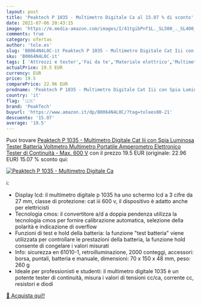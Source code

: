 ```yaml
---
layout: post
title: 'Peaktech P 1035 - Multimetro Digitale Ca al 15.07 % di sconto'
date: 2021-07-06 20:43:15
image: 'https://m.media-amazon.com/images/I/41tgibPnf1L._SL500_._SL400_.jpg'
comments: true
category: ofertas
author: 'tole.es'
slug: 'B0064N4L0C-it Peaktech P 1035 - Multimetro Digitale Cat Iii con Spia...'
sku: 'B0064N4L0C-it'
tags: [ 'Attrezzi e tester','Fai da te','Materiale elettrico','Multimetri','peaktech', ]
actualPrice: 19.5 EUR
currency: EUR
price: 19.5
comparePrice: 22.96 EUR
prodname: 'Peaktech P 1035 - Multimetro Digitale Cat Iii con Spia Luminosa  Tester Batteria  Voltmetro  Multimetro Portatile  Amperometro Elettronico  Tester di Continuità - Max. 600 V'
country: 'it'
flag: '🇮🇹'
brand: 'PeakTech'
buyurl: 'https://www.amazon.it/dp/B0064N4L0C/?tag=tolees00-21'
descuento: '15.07'
average: '19.5'
---
```


Puoi trovare [Peaktech P 1035 - Multimetro Digitale Cat Iii con Spia Luminosa  Tester Batteria  Voltmetro  Multimetro Portatile  Amperometro Elettronico  Tester di Continuità - Max. 600 V](https://www.amazon.it/dp/B0064N4L0C/?tag=tolees00-21) con il prezzo 19.5 EUR (originale: 22.96 EUR) 15.07 % sconto qui:

[![Peaktech P 1035 - Multimetro Digitale Ca](https://m.media-amazon.com/images/I/41tgibPnf1L._SL500_._SL400_.jpg)](https://www.amazon.it/dp/B0064N4L0C/?tag=tolees00-21)

ℹ️:

- Display lcd: il multimetro digitale p 1035 ha uno schermo lcd a 3 cifre da 27 mm, classe di protezione: cat iii 600 v, il dispositivo è adatto anche per elettricisti
- Tecnologia cmos: il convertitore a/d a doppia pendenza utilizza la tecnologia cmos per fornire calibrazione automatica, selezione della polarità e indicazione di overflow
- Funzioni di test e hold della batteria: la funzione "test batteria" viene utilizzata per controllare le prestazioni della batteria, la funzione hold consente di congelare i valori misurati
- Info: sicurezza en 61010-1, retroilluminazione, 2000 conteggi, accessori: borsa, puntali, batteria e manuale, dimensioni: 70 x 150 x 48 mm, peso: 260 g
- Ideale per professionisti e studenti: il multimetro digitale 1035 è un potente tester di continuità, misura i valori di tensioni cc/ca, corrente cc, resistori e diodi

[🛒 Acquista qui!!](https://www.amazon.it/dp/B0064N4L0C/?tag=tolees00-21)

